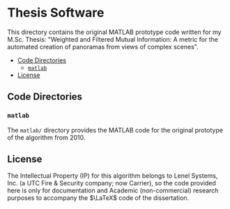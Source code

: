 # Thesis Software

This directory contains the original MATLAB prototype code written for my M.Sc. Thesis: "Weighted and Filtered Mutual Information: A metric for the automated creation of panoramas from views of complex scenes".

<!-- MarkdownTOC -->

- [Code Directories](#code-directories)
    - [`matlab`](#matlab)
- [License](#license)

<!-- /MarkdownTOC -->

<a id="code-directories"></a>
## Code Directories

<a id="matlab"></a>
### `matlab`

The `matlab/` directory provides the MATLAB code for the original prototype of the algorithm from 2010.

<a id="license"></a>
## License

The Intellectual Property (IP) for this algorithm belongs to Lenel Systems, Inc. (a UTC Fire & Security company; now Carrier), so the code provided here is only for documentation and Academic (non-commercial) research purposes to accompany the $\LaTeX$ code of the dissertation.
